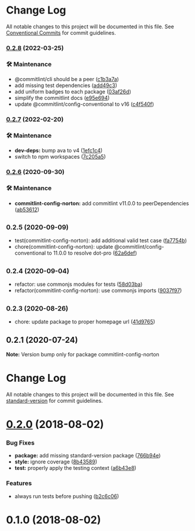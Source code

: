 # Change Log

All notable changes to this project will be documented in this file.
See [Conventional Commits](https://conventionalcommits.org) for commit guidelines.

### [0.2.8](https://github.com/wwnorton/style/compare/commitlint-config-norton@0.2.7...commitlint-config-norton@0.2.8) (2022-03-25)


### 🛠 Maintenance

* @commitlint/cli should be a peer ([c1b3a7a](https://github.com/wwnorton/style/commit/c1b3a7ae4c75f5a4878ce351ce26b47fce8dbfd0))
* add missing test dependencies ([add49c3](https://github.com/wwnorton/style/commit/add49c313eb0a17d33f098113841d1c522831488))
* add uniform badges to each package ([03af26d](https://github.com/wwnorton/style/commit/03af26dbad8722d14b91c8e4188ec7d14b2e3299))
* simplify the commitlint docs ([e95e694](https://github.com/wwnorton/style/commit/e95e69465b198c06cbc728b4623ca820da0127fb))
* update @commitlint/config-conventional to v16 ([c4f540f](https://github.com/wwnorton/style/commit/c4f540f6ba314feeb9a43b94f7fec89b7b6497ea))



### [0.2.7](https://github.com/wwnorton/style/compare/commitlint-config-norton@0.2.6...commitlint-config-norton@0.2.7) (2022-02-20)


### 🛠 Maintenance

* **dev-deps:** bump ava to v4 ([1efc1c4](https://github.com/wwnorton/style/commit/1efc1c45ebb2f3b8d034a0eac1fe3e12016f74d0))
* switch to npm workspaces ([7c205a5](https://github.com/wwnorton/style/commit/7c205a538ac797eb0faf20955d6c29f20ea8edc1))



### [0.2.6](https://github.com/wwnorton/style/compare/commitlint-config-norton@0.2.5...commitlint-config-norton@0.2.6) (2020-09-30)


### 🛠 Maintenance

* **commitlint-config-norton:** add commitlint v11.0.0 to peerDependencies ([ab53612](https://github.com/wwnorton/style/commit/ab5361208b31fe1f493f68600d0a4b18daae7bfb))



## <small>0.2.5 (2020-09-09)</small>

* test(commitlint-config-norton): add additional valid test case ([fa7754b](https://github.com/wwnorton/style/commit/fa7754b))
* chore(commitlint-config-norton): update @commitlint/config-conventional to 11.0.0 to resolve dot-pro ([62a6def](https://github.com/wwnorton/style/commit/62a6def))





## <small>0.2.4 (2020-09-04)</small>

* refactor: use commonjs modules for tests ([58d03ba](https://github.com/wwnorton/style/commit/58d03ba))
* refactor(commitlint-config-norton): use commonjs imports ([9037f97](https://github.com/wwnorton/style/commit/9037f97))





## <small>0.2.3 (2020-08-26)</small>

* chore: update package to proper homepage url ([41d9765](https://github.com/wwnorton/style/commit/41d9765))





## 0.2.1 (2020-07-24)

**Note:** Version bump only for package commitlint-config-norton





# Change Log

All notable changes to this project will be documented in this file. See [standard-version](https://github.com/conventional-changelog/standard-version) for commit guidelines.

<a name="0.2.0"></a>
# [0.2.0](https://gitlab.com/wwnorton/style/commitlint-config-ebook/compare/v0.1.0...v0.2.0) (2018-08-02)


### Bug Fixes

* **package:** add missing standard-version package ([766b94e](https://gitlab.com/wwnorton/style/commitlint-config-ebook/commit/766b94e))
* **style:** ignore coverage ([8b43589](https://gitlab.com/wwnorton/style/commitlint-config-ebook/commit/8b43589))
* **test:** properly apply the testing context ([a6b43e8](https://gitlab.com/wwnorton/style/commitlint-config-ebook/commit/a6b43e8))


### Features

* always run tests before pushing ([b2c6c06](https://gitlab.com/wwnorton/style/commitlint-config-ebook/commit/b2c6c06))



<a name="0.1.0"></a>
# 0.1.0 (2018-08-02)
